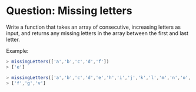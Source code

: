 # Question: Missing letters

Write a function that takes an array of consecutive, increasing letters as input, and returns any missing letters in the array between the first and last letter.

Example:

```javascript
> missingLetters(['a','b','c','d','f'])
> ['e']

> missingLetters(['a','b','c','d','e','h','i','j','k','l','m','n','o','p','q','r','s','t','u','w','x','y','z'])
> ['f','g','v']
```
